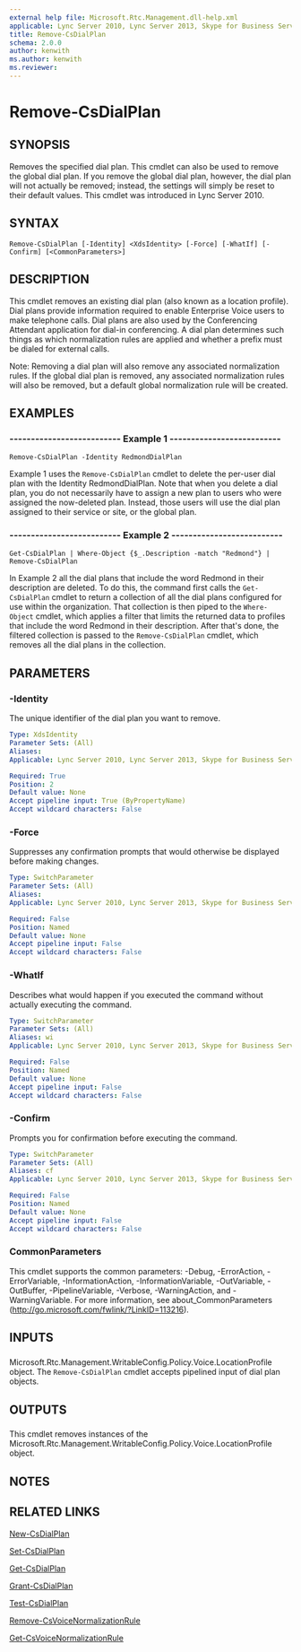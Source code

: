 ```yaml
---
external help file: Microsoft.Rtc.Management.dll-help.xml
applicable: Lync Server 2010, Lync Server 2013, Skype for Business Server 2015, Skype for Business Server 2019
title: Remove-CsDialPlan
schema: 2.0.0
author: kenwith
ms.author: kenwith
ms.reviewer:
---
```


# Remove-CsDialPlan

## SYNOPSIS
Removes the specified dial plan.
This cmdlet can also be used to remove the global dial plan.
If you remove the global dial plan, however, the dial plan will not actually be removed; instead, the settings will simply be reset to their default values.
This cmdlet was introduced in Lync Server 2010.


## SYNTAX

```
Remove-CsDialPlan [-Identity] <XdsIdentity> [-Force] [-WhatIf] [-Confirm] [<CommonParameters>]
```

## DESCRIPTION
This cmdlet removes an existing dial plan (also known as a location profile).
Dial plans provide information required to enable Enterprise Voice users to make telephone calls.
Dial plans are also used by the Conferencing Attendant application for dial-in conferencing.
A dial plan determines such things as which normalization rules are applied and whether a prefix must be dialed for external calls.

Note: Removing a dial plan will also remove any associated normalization rules.
If the global dial plan is removed, any associated normalization rules will also be removed, but a default global normalization rule will be created.


## EXAMPLES

### -------------------------- Example 1 --------------------------
```
Remove-CsDialPlan -Identity RedmondDialPlan
```

Example 1 uses the `Remove-CsDialPlan` cmdlet to delete the per-user dial plan with the Identity RedmondDialPlan.
Note that when you delete a dial plan, you do not necessarily have to assign a new plan to users who were assigned the now-deleted plan.
Instead, those users will use the dial plan assigned to their service or site, or the global plan.


### -------------------------- Example 2 --------------------------
```
Get-CsDialPlan | Where-Object {$_.Description -match "Redmond"} | Remove-CsDialPlan
```

In Example 2 all the dial plans that include the word Redmond in their description are deleted.
To do this, the command first calls the `Get-CsDialPlan` cmdlet to return a collection of all the dial plans configured for use within the organization.
That collection is then piped to the `Where-Object` cmdlet, which applies a filter that limits the returned data to profiles that include the word Redmond in their description.
After that's done, the filtered collection is passed to the `Remove-CsDialPlan` cmdlet, which removes all the dial plans in the collection.


## PARAMETERS

### -Identity
The unique identifier of the dial plan you want to remove.

```yaml
Type: XdsIdentity
Parameter Sets: (All)
Aliases: 
Applicable: Lync Server 2010, Lync Server 2013, Skype for Business Server 2015, Skype for Business Server 2019

Required: True
Position: 2
Default value: None
Accept pipeline input: True (ByPropertyName)
Accept wildcard characters: False
```

### -Force
Suppresses any confirmation prompts that would otherwise be displayed before making changes.

```yaml
Type: SwitchParameter
Parameter Sets: (All)
Aliases: 
Applicable: Lync Server 2010, Lync Server 2013, Skype for Business Server 2015, Skype for Business Server 2019

Required: False
Position: Named
Default value: None
Accept pipeline input: False
Accept wildcard characters: False
```

### -WhatIf
Describes what would happen if you executed the command without actually executing the command.

```yaml
Type: SwitchParameter
Parameter Sets: (All)
Aliases: wi
Applicable: Lync Server 2010, Lync Server 2013, Skype for Business Server 2015, Skype for Business Server 2019

Required: False
Position: Named
Default value: None
Accept pipeline input: False
Accept wildcard characters: False
```

### -Confirm
Prompts you for confirmation before executing the command.

```yaml
Type: SwitchParameter
Parameter Sets: (All)
Aliases: cf
Applicable: Lync Server 2010, Lync Server 2013, Skype for Business Server 2015, Skype for Business Server 2019

Required: False
Position: Named
Default value: None
Accept pipeline input: False
Accept wildcard characters: False
```

### CommonParameters
This cmdlet supports the common parameters: -Debug, -ErrorAction, -ErrorVariable, -InformationAction, -InformationVariable, -OutVariable, -OutBuffer, -PipelineVariable, -Verbose, -WarningAction, and -WarningVariable. For more information, see about_CommonParameters (http://go.microsoft.com/fwlink/?LinkID=113216).

## INPUTS

###  
Microsoft.Rtc.Management.WritableConfig.Policy.Voice.LocationProfile object.
The `Remove-CsDialPlan` cmdlet accepts pipelined input of dial plan objects.

## OUTPUTS

###  
This cmdlet removes instances of the Microsoft.Rtc.Management.WritableConfig.Policy.Voice.LocationProfile object.

## NOTES

## RELATED LINKS

[New-CsDialPlan](New-CsDialPlan.md)

[Set-CsDialPlan](Set-CsDialPlan.md)

[Get-CsDialPlan](Get-CsDialPlan.md)

[Grant-CsDialPlan](Grant-CsDialPlan.md)

[Test-CsDialPlan](Test-CsDialPlan.md)

[Remove-CsVoiceNormalizationRule](Remove-CsVoiceNormalizationRule.md)

[Get-CsVoiceNormalizationRule](Get-CsVoiceNormalizationRule.md)


